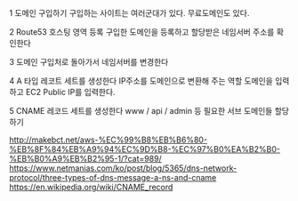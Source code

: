 1 도메인 구입하기
구입하는 사이트는 여러군대가 있다. 무료도메인도 있다.

2 Route53 호스팅 영역 등록
구입한 도메인을 등록하고 할당받은 네임서버 주소를 확인한다

3 도메인 구입처로 돌아가서 네임서버를 변경한다

4 A 타입 레코트 세트를 생성한다
IP주소를 도메인으로 변환해 주는 역할
도메인을 입력하고 EC2 Public IP를 입력한다.

5 CNAME 레코드 세트를 생성한다 
www / api / admin 등 필요한 서브 도메인들 할당하기

http://makebct.net/aws-%EC%99%B8%EB%B6%80-%EB%8F%84%EB%A9%94%EC%9D%B8-%EC%97%B0%EA%B2%B0-%EB%B0%A9%EB%B2%95-1/?cat=989/
https://www.netmanias.com/ko/post/blog/5365/dns-network-protocol/three-types-of-dns-message-a-ns-and-cname
https://en.wikipedia.org/wiki/CNAME_record